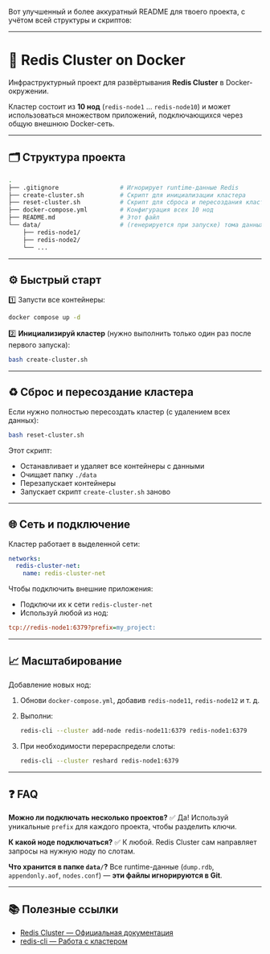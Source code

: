 Вот улучшенный и более аккуратный README для твоего проекта, с учётом всей структуры и скриптов:

---

# 🚀 Redis Cluster on Docker

Инфраструктурный проект для развёртывания **Redis Cluster** в Docker-окружении.

Кластер состоит из **10 нод** (`redis-node1` … `redis-node10`) и может использоваться множеством приложений, подключающихся через общую внешнюю Docker-сеть.

---

## 🗂 Структура проекта

```bash
.
├── .gitignore                 # Игнорирует runtime-данные Redis
├── create-cluster.sh          # Скрипт для инициализации кластера
├── reset-cluster.sh           # Скрипт для сброса и пересоздания кластера
├── docker-compose.yml         # Конфигурация всех 10 нод
├── README.md                  # Этот файл
└── data/                      # (генерируется при запуске) тома данных нод
    ├── redis-node1/
    ├── redis-node2/
    └── ...
```

---

## ⚙️ Быстрый старт

1️⃣ Запусти все контейнеры:

```bash
docker compose up -d
```

2️⃣ **Инициализируй кластер** (нужно выполнить только один раз после первого запуска):

```bash
bash create-cluster.sh
```

---

## ♻️ Сброс и пересоздание кластера

Если нужно полностью пересоздать кластер (с удалением всех данных):

```bash
bash reset-cluster.sh
```

Этот скрипт:

* Останавливает и удаляет все контейнеры с данными
* Очищает папку `./data`
* Перезапускает контейнеры
* Запускает скрипт `create-cluster.sh` заново

---

## 🌐 Сеть и подключение

Кластер работает в выделенной сети:

```yaml
networks:
  redis-cluster-net:
    name: redis-cluster-net
```

Чтобы подключить внешние приложения:

* Подключи их к сети `redis-cluster-net`
* Используй любой из нод:

```ini
tcp://redis-node1:6379?prefix=my_project:
```

---

## 📈 Масштабирование

Добавление новых нод:

1. Обнови `docker-compose.yml`, добавив `redis-node11`, `redis-node12` и т. д.
2. Выполни:

   ```bash
   redis-cli --cluster add-node redis-node11:6379 redis-node1:6379
   ```
3. При необходимости перераспредели слоты:

   ```bash
   redis-cli --cluster reshard redis-node1:6379
   ```

---

## ❓ FAQ

**Можно ли подключать несколько проектов?**
✅ Да! Используй уникальные `prefix` для каждого проекта, чтобы разделить ключи.

**К какой ноде подключаться?**
✅ К любой. Redis Cluster сам направляет запросы на нужную ноду по слотам.

**Что хранится в папке `data/`?**
Все runtime-данные (`dump.rdb`, `appendonly.aof`, `nodes.conf`) — **эти файлы игнорируются в Git**.

---

## 📚 Полезные ссылки

* [Redis Cluster — Официальная документация](https://redis.io/docs/management/scaling/)
* [redis-cli — Работа с кластером](https://redis.io/docs/manual/scaling/#using-the-redis-cli-tool)
